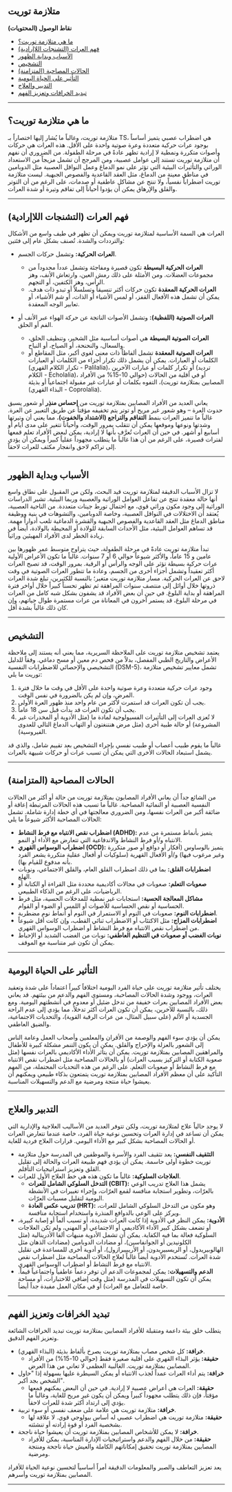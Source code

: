 ## متلازمة توريت

**نقاط الوصول (المحتويات)**

* [ما هي متلازمة توريت؟](#ما-هي-متلازمة-توريت)
* [فهم العرات (التشنجات اللاإرادية)](#فهم-العرات-التشنجات-اللاإرادية)
* [الأسباب وبداية الظهور](#الأسباب-وبداية-الظهور)
* [التشخيص](#التشخيص)
* [الحالات المصاحبة (المتزامنة)](#الحالات-المصاحبة-المتزامنة)
* [التأثير على الحياة اليومية](#التأثير-على-الحياة-اليومية)
* [التدبير والعلاج](#التدبير-والعلاج)
* [تبديد الخرافات وتعزيز الفهم](#تبديد-الخرافات-وتعزيز-الفهم)

---

## ما هي متلازمة توريت؟

متلازمة توريت، وغالباً ما يُشار إليها اختصاراً بـ TS، هي اضطراب عصبي يتميز أساساً بوجود عرات حركية متعددة وعرة صوتية واحدة على الأقل. هذه العرات هي حركات وأصوات متكررة ونمطية لا إرادية تظهر عادةً في مرحلة الطفولة. من الضروري أن نفهم أن متلازمة توريت تستند إلى عوامل عصبية، ومن المرجح أن تشمل مزيجاً من الاستعداد الوراثي والتأثيرات البيئية التي تؤثر على نمو الدماغ وعمل النواقل العصبية مثل الدوبامين في مناطق معينة من الدماغ، مثل العقد القاعدية والفصوص الجبهية. ليست متلازمة توريت اضطراباً نفسياً، ولا تنتج عن مشاكل عاطفية أو صدمات، على الرغم من أن التوتر والقلق والإرهاق يمكن أن يؤدوا أحياناً إلى تفاقم وتيرة أو شدة العرات.

---

## فهم العرات (التشنجات اللاإرادية)

العرات هي السمة الأساسية لمتلازمة توريت ويمكن أن تظهر في طيف واسع من الأشكال والترددات والشدة. تُصنف بشكل عام إلى فئتين:

* **العرات الحركية:** وتشمل حركات الجسم.
    * **العرات الحركية البسيطة** تكون قصيرة ومفاجئة وتشمل عدداً محدوداً من مجموعات العضلات. ومن الأمثلة على ذلك رمش العين، وارتعاش الأنف، وهز الرأس، وهز الكتفين، أو التجهم.
    * **العرات الحركية المعقدة** تكون حركات أكثر تنسيقاً وتسلسلاً أو تبدو ذات هدف. يمكن أن تشمل هذه الأفعال القفز، أو لمس الأشياء أو الذات، أو شم الأشياء، أو تعابير الوجه المعقدة.

* **العرات الصوتية (اللفظية):** وتشمل الأصوات الناتجة عن حركة الهواء عبر الأنف أو الفم أو الحلق.
    * **العرات الصوتية البسيطة** هي أصوات أساسية مثل الشخير، وتنظيف الحلق، والسعال، والنحنحة، أو الصياح، أو النباح.
    * **العرات الصوتية المعقدة** تشمل ألفاظاً ذات معنى لغوي أكبر، مثل المقاطع أو الكلمات أو العبارات. يمكن أن يشمل ذلك تكرار أجزاء من الكلمات أو العبارات (تكرار الكلام القهري - Palilalia)، أو تكرار كلمات أو عبارات الآخرين (ترديد الكلام - Echolalia)، أو في أقلية من الحالات (حوالي 10-15% من الأفراد المصابين بمتلازمة توريت)، التفوه بكلمات أو عبارات غير مقبولة اجتماعياً أو بذيئة (البذاء القهري - Coprolalia).

يعاني العديد من الأفراد المصابين بمتلازمة توريت من **إحساس منذِر** أو شعور يسبق حدوث العرة – وهو شعور غير مريح أو توتر يتم تخفيفه مؤقتاً عن طريق التعبير عن العرة. غالباً ما تتميز العرات بنمط **التفاقم والتراجع (الاشتداد والخفوت)**، مما يعني أن وتيرتها وشدتها ونوعها وموقعها يمكن أن تتقلب بمرور الوقت، وأحياناً تتغير على مدى أيام أو أسابيع أو أشهر. في حين أن العرات تُعرَّف بأنها لا إرادية، يمكن لبعض الأفراد تعلم قمعها لفترات قصيرة، على الرغم من أن هذا غالباً ما يتطلب مجهوداً عقلياً كبيراً ويمكن أن يؤدي إلى تراكم لاحق وانفجار مكثف للعرات لاحقاً.

---

## الأسباب وبداية الظهور

لا تزال الأسباب الدقيقة لمتلازمة توريت قيد البحث، ولكن من المقبول على نطاق واسع أنها حالة معقدة تنتج عن تفاعل العوامل الوراثية والعصبية وربما البيئية. تشير الدراسات الوراثية إلى وجود مكون وراثي قوي، مع احتمال تورط جينات متعددة. من الناحية العصبية، يُعتقد أن الاختلالات في النواقل العصبية، وخاصة الدوبامين، والتشوهات في بنية ووظيفة مناطق الدماغ مثل العقد القاعدية والفصوص الجبهية والقشرة الدماغية تلعب أدواراً مهمة. قد تساهم العوامل البيئية، مثل الأحداث السابقة للولادة أو المحيطة بالولادة، أيضاً في زيادة الخطر لدى الأفراد المهيئين وراثياً.

تبدأ متلازمة توريت عادةً في مرحلة الطفولة، حيث يتراوح متوسط عمر ظهورها بين عامين و 15 عاماً، والأكثر شيوعاً حوالي 6 أو 7 سنوات. غالباً ما تكون الأعراض الأولية عرات حركية بسيطة تؤثر على الوجه والرأس أو الرقبة. بمرور الوقت، قد تصبح العرات أكثر تعقيداً وتشمل أجزاء أخرى من الجسم، وعادة ما تتطور العرات الصوتية في وقت لاحق عن العرات الحركية. مسار متلازمة توريت متغير؛ بالنسبة للكثيرين، تبلغ شدة العرات ذروتها خلال أوائل إلى منتصف سنوات المراهقة ثم تظهر تحسناً كبيراً خلال أواخر فترة المراهقة أو بداية البلوغ. في حين أن بعض الأفراد قد يشفون بشكل شبه كامل من العرات في مرحلة البلوغ، قد يستمر آخرون في المعاناة من عرات مستمرة طوال حياتهم، وإن كان ذلك غالباً بشدة أقل.

---

## التشخيص

يعتمد تشخيص متلازمة توريت على الملاحظة السريرية، مما يعني أنه يستند إلى ملاحظة الأعراض والتاريخ الطبي المفصل، بدلاً من فحص دم معين أو مسح دماغي. وفقاً للدليل التشخيصي والإحصائي للاضطرابات النفسية (DSM-5)، تشمل معايير تشخيص متلازمة توريت ما يلي:

1.  وجود عرات حركية متعددة وعرة صوتية واحدة على الأقل في وقت ما خلال فترة المرض، وإن لم يكن بالضرورة في نفس الوقت.
2.  يجب أن تكون العرات قد استمرت لأكثر من عام واحد منذ ظهور العرة الأولى.
3.  يجب أن تكون العرات قد بدأت قبل سن 18 عاماً.
4.  لا تُعزى العرات إلى التأثيرات الفسيولوجية لمادة ما (مثل الأدوية أو المخدرات غير المشروعة) أو حالة طبية أخرى (مثل مرض هنتنغتون أو التهاب الدماغ التالي للعدوى الفيروسية).

غالباً ما يقوم طبيب أعصاب أو طبيب نفسي بإجراء التشخيص بعد تقييم شامل، والذي قد يشمل استبعاد الحالات الأخرى التي يمكن أن تسبب عرات أو حركات شبيهة بالعرات.

---

## الحالات المصاحبة (المتزامنة)

من الشائع جداً أن يعاني الأفراد المصابون بمتلازمة توريت من حالة أو أكثر من الحالات النفسية العصبية أو النمائية المصاحبة. غالباً ما تسبب هذه الحالات المرتبطة إعاقة أو ضائقة أكبر من العرات نفسها، ومن الضروري معالجتها في أي خطة إدارة شاملة. تشمل الحالات المصاحبة الأكثر شيوعاً ما يلي:

* **اضطراب نقص الانتباه مع فرط النشاط (ADHD):** يتميز بأنماط مستمرة من عدم الانتباه و/أو فرط النشاط والاندفاعية التي تتعارض مع الأداء أو النمو.
* **اضطراب الوسواس القهري (OCD):** يتميز بالوساوس (أفكار أو دوافع أو صور متكررة وغير مرغوب فيها) و/أو الأفعال القهرية (سلوكيات أو أفعال عقلية متكررة يشعر الفرد بأنه مدفوع للقيام بها).
* **اضطرابات القلق:** بما في ذلك اضطراب القلق العام، والقلق الاجتماعي، ونوبات الهلع.
* **صعوبات التعلم:** صعوبات في مجالات أكاديمية محددة مثل القراءة أو الكتابة أو الرياضيات، على الرغم من الذكاء الطبيعي.
* **مشاكل المعالجة الحسية:** استجابات غير نمطية للمدخلات الحسية، مثل فرط الحساسية أو نقص الحساسية للأصوات أو اللمس أو الضوء أو القوام.
* **اضطرابات النوم:** صعوبات في النوم أو الاستمرار في النوم أو أنماط نوم مضطربة.
* **اضطرابات المزاج:** مثل الاكتئاب أو الاضطراب ثنائي القطب، وإن كانت أقل شيوعاً من اضطراب نقص الانتباه مع فرط النشاط أو اضطراب الوسواس القهري.
* **نوبات الغضب أو صعوبات في التنظيم العاطفي:** نوبات من الغضب الشديد أو الإحباط يمكن أن تكون غير متناسبة مع الموقف.

---

## التأثير على الحياة اليومية

يختلف تأثير متلازمة توريت على حياة الفرد اليومية اختلافاً كبيراً اعتماداً على شدة وتعقيد العرات، ووجود وشدة الحالات المصاحبة، ومستوى الفهم والدعم من بيئتهم. قد يعاني بعض الأفراد المصابين بعرات خفيفة من تدخل ضئيل أو معدوم في أنشطتهم اليومية. ومع ذلك، بالنسبة للآخرين، يمكن أن تكون العرات أكثر تدخلاً، مما يؤدي إلى عدم الراحة الجسدية أو الألم (على سبيل المثال، من عرات الرقبة القوية)، والتحديات الاجتماعية، والضيق العاطفي.

يمكن أن يؤدي سوء الفهم والوصمة من الأقران والمعلمين وأصحاب العمل وعامة الناس إلى الشعور بالعزلة والإحراج والقلق. يمكن أن يكون التنمر مشكلة كبيرة للأطفال والمراهقين المصابين بمتلازمة توريت. يمكن أن يتأثر الأداء الأكاديمي بالعرات نفسها (مثل صعوبة الكتابة أو التركيز بسبب العرات) أو بالحالات المصاحبة مثل اضطراب نقص الانتباه مع فرط النشاط أو صعوبات التعلم. على الرغم من هذه التحديات المحتملة، من المهم التأكيد على أن معظم الأفراد المصابين بمتلازمة توريت يتمتعون بذكاء طبيعي ويمكنهم أن يعيشوا حياة منتجة ومرضية مع الدعم والتسهيلات المناسبة.

---

## التدبير والعلاج

لا يوجد حالياً علاج لمتلازمة توريت، ولكن تتوفر العديد من الأساليب العلاجية والإدارية التي يمكن أن تساعد في إدارة العرات وتحسين نوعية حياة الفرد، خاصة عندما تتعارض العرات أو الحالات المصاحبة بشكل كبير مع الأداء اليومي. قرارات العلاج فردية للغاية.

* **التثقيف النفسي:** يعد تثقيف الفرد والأسرة والموظفين في المدرسة حول متلازمة توريت خطوة أولى حاسمة. يمكن أن يؤدي فهم طبيعة العرات والحالة إلى تقليل القلق وتعزيز استراتيجيات التأقلم.
* **العلاجات السلوكية:** غالباً ما تكون هذه هي خط العلاج الأول للعرات.
    * **التدخل السلوكي الشامل للعرات (CBIT):** يشمل هذا العلاج تدريب الوعي بالعرّات، وتطوير استجابة منافسة لقمع العرّات، وإجراء تغييرات في الأنشطة اليومية لتقليل مسببات العرّات.
    * **تدريب عكس العادة (HRT):** وهو مكون من التدخل السلوكي الشامل للعرات، ويركز على الوعي بالدوافع المنذرة واستخدام استجابة منافسة.
* **الأدوية:** يمكن النظر في الأدوية إذا كانت العرات شديدة، أو تسبب ألماً أو إصابة كبيرة، أو تضعف بشكل كبير الأداء الأكاديمي أو الاجتماعي أو المهني، ولم تكن العلاجات السلوكية فعالة بما فيه الكفاية. يمكن أن تشمل الأدوية منبهات ألفا الأدرينالية (مثل الكلونيدين أو الجوانفاسين)، أو مضادات الدوبامين (مضادات الذهان مثل الهالوبيريدول، أو الريسبيريدون، أو الأريبيبرازول)، أو أدوية أخرى للمساعدة في تقليل شدة العرات. تُستخدم الأدوية أيضاً غالباً لعلاج الحالات المصاحبة مثل اضطراب نقص الانتباه مع فرط النشاط أو اضطراب الوسواس القهري.
* **الدعم والتسهيلات:** يمكن لمجموعات الدعم أن توفر دعماً عاطفياً واجتماعياً قيماً. يمكن أن تكون التسهيلات في المدرسة (مثل وقت إضافي للاختبارات، أو مساحة خاصة للتعامل مع العرات) أو في مكان العمل مفيدة جداً أيضاً.

---

## تبديد الخرافات وتعزيز الفهم

يتطلب خلق بيئة داعمة ومتقبلة للأفراد المصابين بمتلازمة توريت تبديد الخرافات الشائعة وتعزيز الفهم الدقيق.

* **خرافة:** كل شخص مصاب بمتلازمة توريت يصرخ بألفاظ بذيئة (البذاء القهري).
    * **حقيقة:** يؤثر البذاء القهري على أقلية صغيرة فقط (حوالي 10-15%) من الأفراد المصابين بمتلازمة توريت. الغالبية العظمى لا تعاني من هذا العرض.
* **خرافة:** يتم أداء العرات عمداً لجذب الانتباه أو يمكن السيطرة عليها بسهولة إذا "حاول الشخص بجد أكبر".
    * **حقيقة:** العرات هي أعراض عصبية لا إرادية. في حين أن البعض يمكنهم قمعها مؤقتاً، فإن ذلك يتطلب مجهوداً كبيراً ويمكن أن يكون غير مريح للغاية، وغالباً ما يؤدي إلى ارتداد أكثر شدة للعرات لاحقاً.
* **خرافة:** متلازمة توريت هي علامة على ضعف نفسي أو سوء تربية.
    * **حقيقة:** متلازمة توريت هي اضطراب عصبي له أساس بيولوجي قوي. لا علاقة لها بشخصية الفرد أو قوة إرادته أو تنشئته.
* **خرافة:** لا يمكن للأشخاص المصابين بمتلازمة توريت أن يعيشوا حياة ناجحة.
    * **حقيقة:** من خلال الفهم والدعم واستراتيجيات الإدارة المناسبة، يمكن للأفراد المصابين بمتلازمة توريت تحقيق إمكاناتهم الكاملة والعيش حياة ناجحة ومنتجة ومرضية.

يعد تعزيز التعاطف والصبر والمعلومات الدقيقة أمراً أساسياً لتحسين نوعية الحياة للأفراد المصابين بمتلازمة توريت وأسرهم.

---

